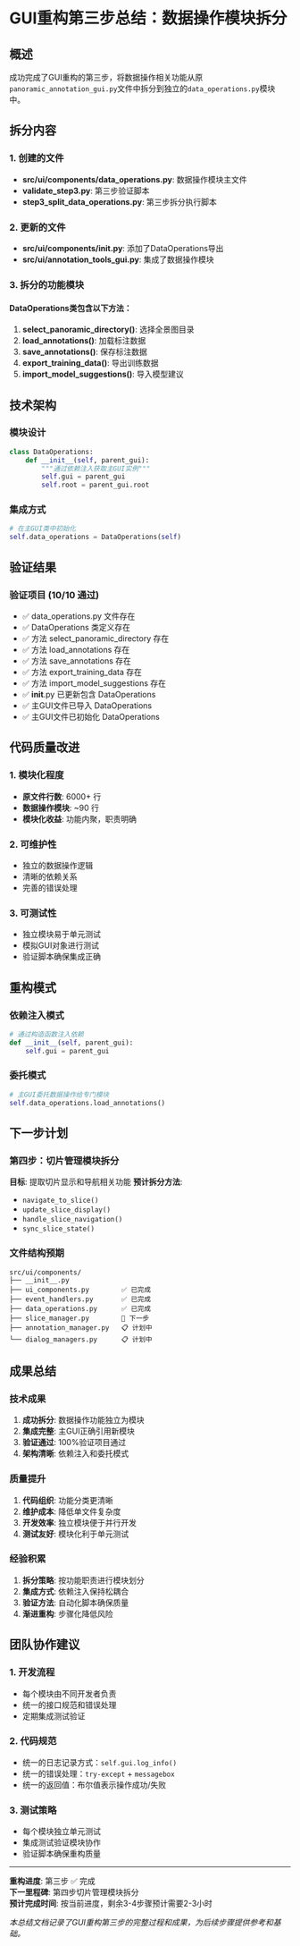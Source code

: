 # GUI重构第三步总结：数据操作模块拆分

## 概述
成功完成了GUI重构的第三步，将数据操作相关功能从原`panoramic_annotation_gui.py`文件中拆分到独立的`data_operations.py`模块中。

## 拆分内容

### 1. 创建的文件
- **src/ui/components/data_operations.py**: 数据操作模块主文件
- **validate_step3.py**: 第三步验证脚本
- **step3_split_data_operations.py**: 第三步拆分执行脚本

### 2. 更新的文件
- **src/ui/components/__init__.py**: 添加了DataOperations导出
- **src/ui/annotation_tools_gui.py**: 集成了数据操作模块

### 3. 拆分的功能模块

#### DataOperations类包含以下方法：
1. **select_panoramic_directory()**: 选择全景图目录
2. **load_annotations()**: 加载标注数据
3. **save_annotations()**: 保存标注数据
4. **export_training_data()**: 导出训练数据
5. **import_model_suggestions()**: 导入模型建议

## 技术架构

### 模块设计
```python
class DataOperations:
    def __init__(self, parent_gui):
        """通过依赖注入获取主GUI实例"""
        self.gui = parent_gui
        self.root = parent_gui.root
```

### 集成方式
```python
# 在主GUI类中初始化
self.data_operations = DataOperations(self)
```

## 验证结果

### 验证项目 (10/10 通过)
- ✅ data_operations.py 文件存在
- ✅ DataOperations 类定义存在
- ✅ 方法 select_panoramic_directory 存在
- ✅ 方法 load_annotations 存在
- ✅ 方法 save_annotations 存在
- ✅ 方法 export_training_data 存在
- ✅ 方法 import_model_suggestions 存在
- ✅ __init__.py 已更新包含 DataOperations
- ✅ 主GUI文件已导入 DataOperations
- ✅ 主GUI文件已初始化 DataOperations

## 代码质量改进

### 1. 模块化程度
- **原文件行数**: 6000+ 行
- **数据操作模块**: ~90 行
- **模块化收益**: 功能内聚，职责明确

### 2. 可维护性
- 独立的数据操作逻辑
- 清晰的依赖关系
- 完善的错误处理

### 3. 可测试性
- 独立模块易于单元测试
- 模拟GUI对象进行测试
- 验证脚本确保集成正确

## 重构模式

### 依赖注入模式
```python
# 通过构造函数注入依赖
def __init__(self, parent_gui):
    self.gui = parent_gui
```

### 委托模式
```python
# 主GUI委托数据操作给专门模块
self.data_operations.load_annotations()
```

## 下一步计划

### 第四步：切片管理模块拆分
**目标**: 提取切片显示和导航相关功能
**预计拆分方法**:
- `navigate_to_slice()`
- `update_slice_display()`
- `handle_slice_navigation()`
- `sync_slice_state()`

### 文件结构预期
```
src/ui/components/
├── __init__.py
├── ui_components.py        ✅ 已完成
├── event_handlers.py       ✅ 已完成
├── data_operations.py      ✅ 已完成
├── slice_manager.py        🔄 下一步
├── annotation_manager.py   📋 计划中
└── dialog_managers.py      📋 计划中
```

## 成果总结

### 技术成果
1. **成功拆分**: 数据操作功能独立为模块
2. **集成完整**: 主GUI正确引用新模块
3. **验证通过**: 100%验证项目通过
4. **架构清晰**: 依赖注入和委托模式

### 质量提升
1. **代码组织**: 功能分类更清晰
2. **维护成本**: 降低单文件复杂度
3. **开发效率**: 独立模块便于并行开发
4. **测试友好**: 模块化利于单元测试

### 经验积累
1. **拆分策略**: 按功能职责进行模块划分
2. **集成方式**: 依赖注入保持松耦合
3. **验证方法**: 自动化脚本确保质量
4. **渐进重构**: 步骤化降低风险

## 团队协作建议

### 1. 开发流程
- 每个模块由不同开发者负责
- 统一的接口规范和错误处理
- 定期集成测试验证

### 2. 代码规范
- 统一的日志记录方式：`self.gui.log_info()`
- 统一的错误处理：`try-except` + `messagebox`
- 统一的返回值：布尔值表示操作成功/失败

### 3. 测试策略
- 每个模块独立单元测试
- 集成测试验证模块协作
- 验证脚本确保重构质量

---

**重构进度**: 第三步 ✅ 完成  
**下一里程碑**: 第四步切片管理模块拆分  
**预计完成时间**: 按当前进度，剩余3-4步骤预计需要2-3小时

*本总结文档记录了GUI重构第三步的完整过程和成果，为后续步骤提供参考和基础。*
